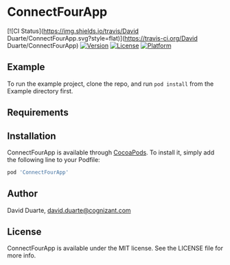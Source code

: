 # ConnectFourApp

[![CI Status](https://img.shields.io/travis/David Duarte/ConnectFourApp.svg?style=flat)](https://travis-ci.org/David Duarte/ConnectFourApp)
[![Version](https://img.shields.io/cocoapods/v/ConnectFourApp.svg?style=flat)](https://cocoapods.org/pods/ConnectFourApp)
[![License](https://img.shields.io/cocoapods/l/ConnectFourApp.svg?style=flat)](https://cocoapods.org/pods/ConnectFourApp)
[![Platform](https://img.shields.io/cocoapods/p/ConnectFourApp.svg?style=flat)](https://cocoapods.org/pods/ConnectFourApp)

## Example

To run the example project, clone the repo, and run `pod install` from the Example directory first.

## Requirements

## Installation

ConnectFourApp is available through [CocoaPods](https://cocoapods.org). To install
it, simply add the following line to your Podfile:

```ruby
pod 'ConnectFourApp'
```

## Author

David Duarte, david.duarte@cognizant.com

## License

ConnectFourApp is available under the MIT license. See the LICENSE file for more info.
